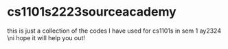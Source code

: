 # cs1101s2223sourceacademy
this is just a collection of the codes I have used for cs1101s in sem 1 ay2324
\ni hope it will help you out!
